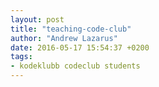 ```yaml
---
layout: post
title: "teaching-code-club"
author: "Andrew Lazarus"
date: 2016-05-17 15:54:37 +0200
tags:
- kodeklubb codeclub students
---
```


